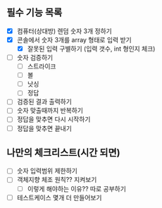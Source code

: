 ## 필수 기능 목록
- [x] 컴퓨터(상대방) 렌덤 숫자 3개 정하기
- [x] 콘솔에서 숫자 3개를 array 형태로 입력 받기
  - [x] 잘못된 입력 구별하기 (입력 갯수, int 형인지 체크)
- [ ] 숫자 검증하기
  -  [ ] 스트라이크
  -  [ ] 볼
  -  [ ] 낫싱
  -  [ ] 정답
- [ ] 검증된 결과 출력하기
- [ ] 숫자 맞출때까지 반복하기
- [ ] 정답을 맞추면 다시 시작하기
- [ ] 정답을 맞추면 끝내기

## 나만의 체크리스트(시간 되면)
- [ ] 숫자 입력범위 제한하기
- [ ] 객체지향 체조 원칙?? 지켜보기
  - [ ] 이렇게 해야하는 이유?? 따로 공부하기
- [ ] 테스트케이스 몇개 더 만들어보기